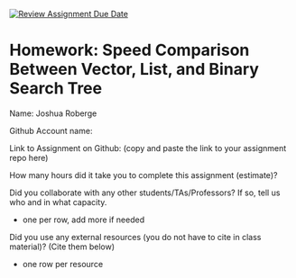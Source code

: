 [![Review Assignment Due Date](https://classroom.github.com/assets/deadline-readme-button-22041afd0340ce965d47ae6ef1cefeee28c7c493a6346c4f15d667ab976d596c.svg)](https://classroom.github.com/a/MC3_PSCr)
# Homework: Speed Comparison Between Vector, List, and Binary Search Tree

Name: Joshua Roberge

Github Account name: 

Link to Assignment on Github: (copy and paste the link to your assignment repo here)

How many hours did it take you to complete this assignment (estimate)? 

Did you collaborate with any other students/TAs/Professors? If so, tell us who and in what capacity.  
- one per row, add more if needed


Did you use any external resources (you do not have to cite in class material)? (Cite them below)  
- one row per resource
